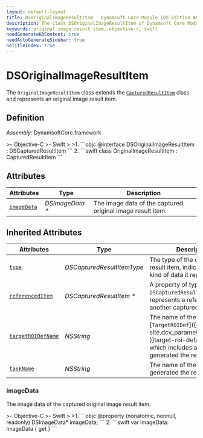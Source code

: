 ```yaml
---
layout: default-layout
title: DSOriginalImageResultItem - Dynamsoft Core Module iOS Edition API Reference
description: The class DSOriginalImageResultItem of Dynamsoft Core Module represents a captured original image result item, which provides an property to get the image data.
keywords: original image result item, objective-c, swift
needGenerateH3Content: true
needAutoGenerateSidebar: true
noTitleIndex: true
---
```


# DSOriginalImageResultItem

The `OriginalImageResultItem` class extends the [`CapturedResultItem`](captured-result.md) class and represents an original image result item.

## Definition

*Assembly:* DynamsoftCore.framework

<div class="sample-code-prefix"></div>
>- Objective-C
>- Swift
>
>1. 
```objc
@interface DSOriginalImageResultItem : DSCapturedResultItem
```
2. 
```swift
class OriginalImageResultItem : CapturedResultItem
```

## Attributes

| Attributes | Type | Description |
| ---------- | ---- | ----------- |
| [`imageData`](#imagedata) | *DSImageData \** | The image data of the captured original image result item. |

## Inherited Attributes

| Attributes | Type | Description |
| ---------- | ---- | ----------- |
| [`type`](captured-result.md#type) | *DSCapturedResultItemType* | The type of the captured result item, indicating what kind of data it represents. |
| [`referencedItem`](captured-result.md#referenceditem) | *DSCapturedResultItem \** | A property of type `DSCapturedResultItem` that represents a reference to another captured result item. |
| [`targetROIDefName`](captured-result.md#targetroidefname) | *NSString* | The name of the [`TargetROIDef`]({{ site.dcv_parameters_reference }}target-roi-def/) object which includes a task that generated the result. |
| [`taskName`](captured-result.md#taskname) | *NSString* | The name of the task that generated the result. |

### imageData

The image data of the captured original image result item.

<div class="sample-code-prefix"></div>
>- Objective-C
>- Swift
>
>1. 
```objc
@property (nonatomic, nonnull, readonly) DSImageData* imageData;
```
2. 
```swift
var imageData: ImageData { get }
```
